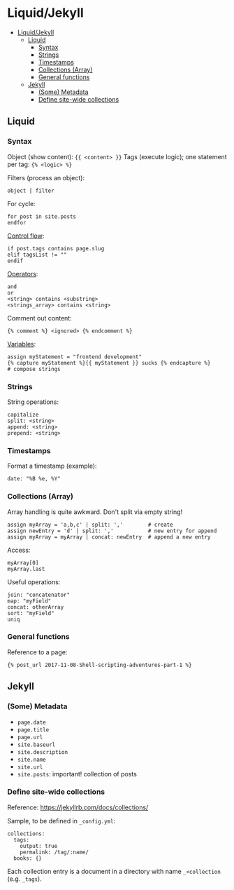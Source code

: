 # Liquid/Jekyll

- [Liquid/Jekyll](#liquidjekyll)
  - [Liquid](#liquid)
    - [Syntax](#syntax)
    - [Strings](#strings)
    - [Timestamps](#timestamps)
    - [Collections (Array)](#collections-array)
    - [General functions](#general-functions)
  - [Jekyll](#jekyll)
    - [(Some) Metadata](#some-metadata)
    - [Define site-wide collections](#define-site-wide-collections)

## Liquid

### Syntax

Object (show content): `{{ <content> }}`
Tags (execute logic); one statement per tag:  `{% <logic> %}`

Filters (process an object):

    object | filter

For cycle:

    for post in site.posts
    endfor

[Control flow](https://help.shopify.com/en/themes/liquid/tags/control-flow-tags):

    if post.tags contains page.slug
    elif tagsList != ""
    endif

[Operators](https://help.shopify.com/en/themes/liquid/basics/operators):

    and
    or
    <string> contains <substring>
    <strings_array> contains <string>

Comment out content:

    {% comment %} <ignored> {% endcomment %}

[Variables](https://shopify.github.io/liquid/tags/variable):

    assign myStatement = "frontend development"
    {% capture myStatement %}{{ myStatement }} sucks {% endcapture %}     # compose strings

### Strings

String operations:

    capitalize
    split: <string>
    append: <string>
    prepend: <string>

### Timestamps

Format a timestamp (example):

    date: "%B %e, %Y"

### Collections (Array)

Array handling is quite awkward. Don't split via empty string!

    assign myArray = 'a,b,c' | split: ','        # create
    assign newEntry = 'd' | split: ','           # new entry for append
    assign myArray = myArray | concat: newEntry  # append a new entry

Access:

    myArray[0]
    myArray.last

Useful operations:

    join: "concatenator"
    map: "myField"
    concat: otherArray
    sort: "myField"
    uniq

### General functions

Reference to a page:

    {% post_url 2017-11-08-Shell-scripting-adventures-part-1 %}

## Jekyll

### (Some) Metadata

- `page.date`
- `page.title`
- `page.url`
- `site.baseurl`
- `site.description`
- `site.name`
- `site.url`
- `site.posts`: important! collection of posts

### Define site-wide collections

Reference: https://jekyllrb.com/docs/collections/

Sample, to be defined in `_config.yml`:

```
collections:
  tags:
    output: true
    permalink: /tag/:name/
  books: {}
```

Each collection entry is a document in a directory with name `_<collection` (e.g. `_tags`).
